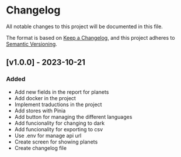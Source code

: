 # Changelog

All notable changes to this project will be documented in this file.

The format is based on [Keep a Changelog](https://keepachangelog.com/en/1.0.0/),
and this project adheres to [Semantic Versioning](https://semver.org/spec/v2.0.0.html).

## [v1.0.0] - 2023-10-21

### Added

- Add new fields in the report for planets
- Add docker in the project
- Implement traductions in the project
- Add stores with Pinia
- Add button for managing the different languages
- Add funcionality for changing to dark
- Add funcionality for exporting to csv
- Use .env for manage api url
- Create screen for showing planets
- Create changelog file